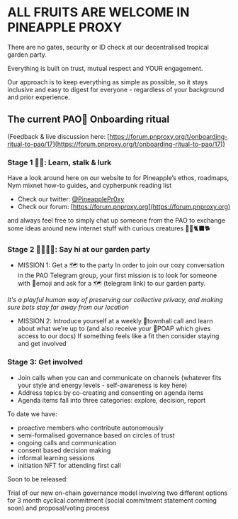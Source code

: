 # ALL FRUITS ARE WELCOME IN PINEAPPLE PROXY

There are no gates, security or ID check at our decentralised tropical garden party.

Everything is built on trust, mutual respect and YOUR engagement.

Our approach is to keep everything as simple as possible, so it stays inclusive and easy to digest for everyone - regardless of your background and prior experience.

## The current PAO🍍 Onboarding ritual 
(Feedback & live discussion here: [https://forum.pnproxy.org/t/onboarding-ritual-to-pao/17](https://forum.pnproxy.org/t/onboarding-ritual-to-pao/17)) 

### Stage 1 🍍🌱: Learn, stalk & lurk 

Have a look around here on our website to for Pineapple’s ethos, roadmaps, Nym mixnet how-to guides, and cypherpunk reading list
* Check our twitter: [@PineapplePr0xy](https://twitter.com/pineapplePr0xy)
* Check our forum: [https://forum.pnproxy.org](https://forum.pnproxy.org)

and always feel free to simply chat up someone from the PAO to exchange some ideas around new internet stuff with curious creatures 🦝🦊🐈‍⬛🐕

### Stage 2 🍍🧑🏽‍🎤: Say hi at our garden party 

* MISSION 1: Get a 🗺 to the party
 In order to join our cozy conversation in the PAO Telegram group, your first mission is to look for someone with 🍍emoji and ask for a 🗺 (telegram link) to our garden party. 

*It's a playful human way of preserving our collective privacy, and making sure bots stay far away from our location*

* MISSION 2: Introduce yourself at a weekly 🍍townhall call and learn about what we’re up to (and also receive your 🍍POAP which gives access to our docs)
If something feels like a fit then consider staying and get involved

### Stage 3: Get involved

* Join calls when you can and communicate on channels (whatever fits your style and energy levels - self-awareness is key here)
* Address topics by co-creating and consenting on agenda items
* Agenda items fall into three categories: explore, decision, report

To date we have:

* proactive members who contribute autonomously
* semi-formalised governance based on circles of trust
* ongoing calls and communication
* consent based decision making
* informal learning sessions
* initiation NFT for attending first call

Soon to be released:

Trial of our new on-chain governance model involving two different options for 3 month cyclical commitment (social commitment statement coming soon) and proposal/voting process
